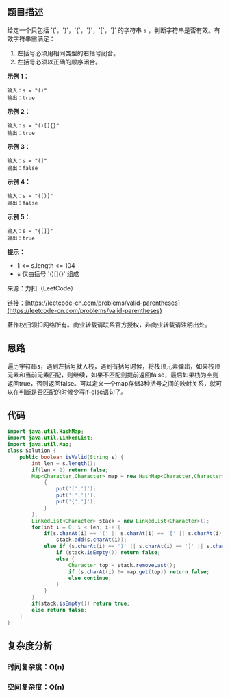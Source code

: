 ## 题目描述

给定一个只包括 '('，')'，'{'，'}'，'['，']' 的字符串 s ，判断字符串是否有效。有效字符串需满足：

1. 左括号必须用相同类型的右括号闭合。
2. 左括号必须以正确的顺序闭合。

**示例 1：**

```shell
输入：s = "()"
输出：true
```
**示例 2：**
```shell
输入：s = "()[]{}"
输出：true
```
**示例 3：**
```shell
输入：s = "(]"
输出：false
```
**示例 4：**
```shell
输入：s = "([)]"
输出：false
```
**示例 5：**
```shell
输入：s = "{[]}"
输出：true
```
**提示：**
* 1 <= s.length <= 104
* s 仅由括号 '()[]{}' 组成

来源：力扣（LeetCode）

链接：[https://leetcode-cn.com/problems/valid-parentheses](https://leetcode-cn.com/problems/valid-parentheses)

著作权归领扣网络所有。商业转载请联系官方授权，非商业转载请注明出处。

## 思路

遍历字符串s，遇到左括号就入栈，遇到有括号时候，将栈顶元素弹出，如果栈顶元素和当前元素匹配，则继续，如果不匹配则提前返回false，最后如果栈为空则返回true，否则返回false。可以定义一个map存储3种括号之间的映射关系，就可以在判断是否匹配的时候少写if-else语句了。

## 代码

```java
import java.util.HashMap;
import java.util.LinkedList;
import java.util.Map;
class Solution {
    public boolean isValid(String s) {
        int len = s.length();
        if(len < 2) return false;
        Map<Character,Character> map = new HashMap<Character,Character>(){
            {
                put('(',')');
                put('[',']');
                put('{','}');
            }
        };
        LinkedList<Character> stack = new LinkedList<Character>();
        for(int i = 0; i < len; i++){
            if(s.charAt(i) == '(' || s.charAt(i) == '[' || s.charAt(i) == '{')
                stack.add(s.charAt(i));
            else if (s.charAt(i) == ')' || s.charAt(i) == ']' || s.charAt(i) == '}'){
                if (stack.isEmpty()) return false;
                else {
                    Character top = stack.removeLast();
                    if (s.charAt(i) != map.get(top)) return false;
                    else continue;
                }
            }
        }
        if(stack.isEmpty()) return true;
        else return false;
    }
}
```
## 复杂度分析

### 时间复杂度：O(n)

### 空间复杂度：O(n)

